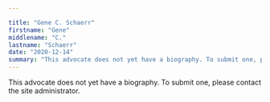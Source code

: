 ```yaml
---

title: "Gene C. Schaerr"
firstname: "Gene"
middlename: "C."
lastname: "Schaerr"
date: "2020-12-14"
summary: "This advocate does not yet have a biography. To submit one, please contact the site administrator."
---
```

This advocate does not yet have a biography. To submit one, please contact the site administrator.

